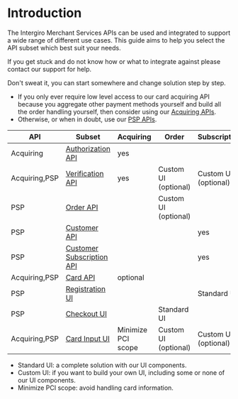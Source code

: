 # Introduction
The Intergiro Merchant Services APIs can be used and integrated to support a wide range of different use cases. This guide aims to help you select the API subset which best suit your needs.

If you get stuck and do not know how or what to integrate against please contact our support for help.

Don't sweat it, you can start somewhere and change solution step by step.

- If you only ever require low level access to our card acquiring API because you aggregate other payment methods yourself and build all the order handling yourself, then consider using our [Acquiring APIs](../../integrate/acquiring/api).
- Otherwise, or when in doubt, use our [PSP APIs](./psp/api).


| API           | Subset                                                           | Acquiring          | Order                | Subscription         |
|---------------|------------------------------------------------------------------|--------------------|----------------------|----------------------|
| Acquiring     | [Authorization API](../../integrate/acquiring/api#authorization) | yes                |                      |                      |
| Acquiring,PSP | [Verification API](../../integrate/acquiring/api#verification)   | yes                | Custom UI (optional) | Custom UI (optional) |
| PSP           | [Order API](../order/create)                                     |                    | Custom UI (optional) |                      |
| PSP           | [Customer API](../customer/introduction)                         |                    |                      | yes                  |
| PSP           | [Customer Subscription API](../customer/introduction)            |                    |                      | yes                  |
| Acquiring,PSP | [Card API](../card-api/create)                                   | optional           |                      |                      |
| PSP           | [Registration UI](../customer/registration-ui)                   |                    |                      | Standard UI          |
| PSP           | [Checkout UI](../checkout/embed)                                 |                    | Standard UI          |                      |
| Acquiring,PSP | [Card Input UI](../card-input/embed)                             | Minimize PCI scope | Custom UI (optional) | Custom UI (optional) |

- Standard UI: a complete solution with our UI components.
- Custom UI: if you want to build your own UI, including some or none of our UI components.
- Minimize PCI scope: avoid handling card information.